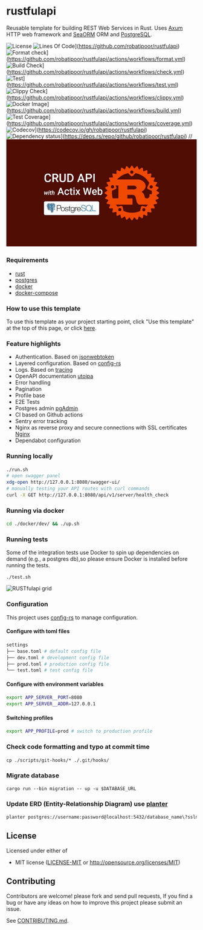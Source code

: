 # rustfulapi
Reusable template for building REST Web Services in Rust. Uses [Axum](https://github.com/tokio-rs/axum) HTTP web framework and [SeaORM](https://github.com/SeaQL/sea-orm) ORM and [PostgreSQL](https://www.postgresql.org/).

![License](https://img.shields.io/github/license/robatipoor/rustfulapi)
![Lines Of Code](https://tokei.rs/b1/github/robatipoor/rustfulapi?category=code)](https://github.com/robatipoor/rustfulapi)
![Format check](https://github.com/robatipoor/rustfulapi/actions/workflows/code-formater.yml/badge.svg)](https://github.com/robatipoor/rustfulapi/actions/workflows/format.yml)
![Build Check](https://github.com/robatipoor/rustfulapi/actions/workflows/build-checker.yml/badge.svg)](https://github.com/robatipoor/rustfulapi/actions/workflows/check.yml)
![Test](https://github.com/robatipoor/rustfulapi/actions/workflows/test.yml/badge.svg)](https://github.com/robatipoor/rustfulapi/actions/workflows/test.yml)
![Clippy Check](https://github.com/robatipoor/rustfulapi/actions/workflows/code-linter.yml/badge.svg)](https://github.com/robatipoor/rustfulapi/actions/workflows/clippy.yml)
![Docker Image](https://github.com/robatipoor/rustfulapi/actions/workflows/image-builder.yml/badge.svg)](https://github.com/robatipoor/rustfulapi/actions/workflows/build.yml)
![Test Coverage](https://github.com/robatipoor/rustfulapi/actions/workflows/test-coverage.yml/badge.svg)](https://github.com/robatipoor/rustfulapi/actions/workflows/coverage.yml)
![Codecov](https://codecov.io/gh/robatipoor/rustfulapi/branch/main/graph/badge.svg?token=BIMUKRJPE7)](https://codecov.io/gh/robatipoor/rustfulapi)
![Dependency status](https://deps.rs/repo/github/robatipoor/rustfulapi/status.svg)](https://deps.rs/repo/github/robatipoor/rustfulapi)
// ![RUSTfulapi-logo](/static/images/logo.jpg)
### Requirements

- [rust](https://www.rust-lang.org/tools/install)
- [postgres](https://www.postgresql.org/)
- [docker](https://www.docker.com/)
- [docker-compose](https://docs.docker.com/compose/)

### How to use this template

To use this template as your project starting point, click "Use this template" at the top of this page, or click [here](https://github.com/robatipoor/rustfulapi/generate).

### Feature highlights

* Authentication. Based on [jsonwebtoken](https://github.com/Keats/jsonwebtoken)
* Layered configuration. Based on [config-rs](https://github.com/mehcode/config-rs)
* Logs. Based on [tracing](https://github.com/tokio-rs/tracing)
* OpenAPI documentation [utoipa](https://github.com/juhaku/utoipa)
* Error handling
* Pagination
* Profile base 
* E2E Tests
* Postgres admin [pgAdmin](https://www.pgadmin.org/)
* CI based on Github actions
* Sentry error tracking
* Nginx as reverse proxy and secure connections with SSL certificates [Nginx](https://www.nginx.com/)
* Dependabot configuration

### Running locally

```bash
./run.sh
# open swagger panel
xdg-open http://127.0.0.1:8080/swagger-ui/
# manually testing your API routes with curl commands
curl -X GET http://127.0.0.1:8080/api/v1/server/health_check
```
### Running via docker

```bash
cd ./docker/dev/ && ./up.sh
```
### Running tests
Some of the integration tests use Docker to spin up dependencies on demand (e.g., a postgres db),so please ensure Docker is installed before running the tests.
```
./test.sh
```
![RUSTfulapi grid](https://codecov.io/gh/robatipoor/rustfulapi/branch/main/graphs/tree.svg?token=BIMUKRJPE7)
### Configuration
This project uses [config-rs](https://github.com/mehcode/config-rs) to manage configuration.
#### Configure with toml files
```bash
settings
├── base.toml # default config file 
├── dev.toml # development config file 
├── prod.toml # production config file
└── test.toml # test config file

```
#### Configure with environment variables
```bash
export APP_SERVER__PORT=8080
export APP_SERVER__ADDR=127.0.0.1
```
#### Switching profiles
```bash
export APP_PROFILE=prod # switch to production profile
```
### Check code formatting and typo at commit time
```
cp ./scripts/git-hooks/* ./.git/hooks/
```
### Migrate database
```
cargo run --bin migration -- up -u $DATABASE_URL
```
### Update ERD (Entity-Relationship Diagram) use [planter](https://github.com/achiku/planter)
```bash
planter postgres://username:password@localhost:5432/database_name\?sslmode=disable -o docs/schema.puml
```
## License

Licensed under either of

 * MIT license
   ([LICENSE-MIT](LICENSE) or http://opensource.org/licenses/MIT)

## Contributing

Contributors are welcome! please fork and send pull requests, If you find a bug
or have any ideas on how to improve this project please submit an issue.

See [CONTRIBUTING.md](CONTRIBUTING.md).
